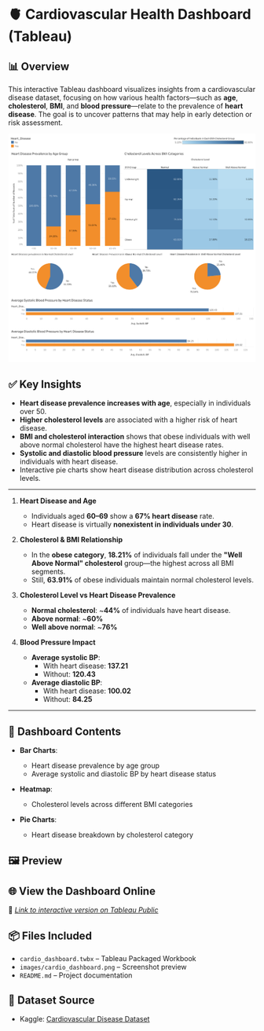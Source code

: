 # 🫀 Cardiovascular Health Dashboard (Tableau)

## 📊 Overview
This interactive Tableau dashboard visualizes insights from a cardiovascular disease dataset, focusing on how various health factors—such as **age**, **cholesterol**, **BMI**, and **blood pressure**—relate to the prevalence of **heart disease**. The goal is to uncover patterns that may help in early detection or risk assessment.

<img src = "https://github.com/88Rehaan88/Data-Visualisation/blob/main/Cardiovascular%20Health%20Dashboard/Dashboard.png" width = "800">

## ✅ Key Insights
- **Heart disease prevalence increases with age**, especially in individuals over 50.
- **Higher cholesterol levels** are associated with a higher risk of heart disease.
- **BMI and cholesterol interaction** shows that obese individuals with well above normal cholesterol have the highest heart disease rates.
- **Systolic and diastolic blood pressure** levels are consistently higher in individuals with heart disease.
- Interactive pie charts show heart disease distribution across cholesterol levels.
---

1. **Heart Disease and Age**  
   - Individuals aged **60–69** show a **67% heart disease** rate.  
   - Heart disease is virtually **nonexistent in individuals under 30**.

2. **Cholesterol & BMI Relationship**  
   - In the **obese category**, **18.21%** of individuals fall under the **"Well Above Normal" cholesterol** group—the highest across all BMI segments.  
   - Still, **63.91%** of obese individuals maintain normal cholesterol levels.

3. **Cholesterol Level vs Heart Disease Prevalence**  
   - **Normal cholesterol**: ~**44%** of individuals have heart disease.  
   - **Above normal**: ~**60%**  
   - **Well above normal**: ~**76%**

4. **Blood Pressure Impact**  
   - **Average systolic BP**:
     - With heart disease: **137.21**
     - Without: **120.43**
   - **Average diastolic BP**:
     - With heart disease: **100.02**
     - Without: **84.25**

---
## 📁 Dashboard Contents
- **Bar Charts**:  
  - Heart disease prevalence by age group  
  - Average systolic and diastolic BP by heart disease status  

- **Heatmap**:  
  - Cholesterol levels across different BMI categories  

- **Pie Charts**:  
  - Heart disease breakdown by cholesterol category

## 🖼️ Preview

## 🌐 View the Dashboard Online
🔗 *[Link to interactive version on Tableau Public](https://public.tableau.com/views/CardiovascularViz/Dashboard32?:language=en-US&:sid=&:redirect=auth&:display_count=n&:origin=viz_share_link)*  

## 📦 Files Included
- `cardio_dashboard.twbx` – Tableau Packaged Workbook
- `images/cardio_dashboard.png` – Screenshot preview
- `README.md` – Project documentation

## 📝 Dataset Source
- Kaggle: [Cardiovascular Disease Dataset](https://www.kaggle.com/datasets/sulianova/cardiovascular-disease-dataset)

